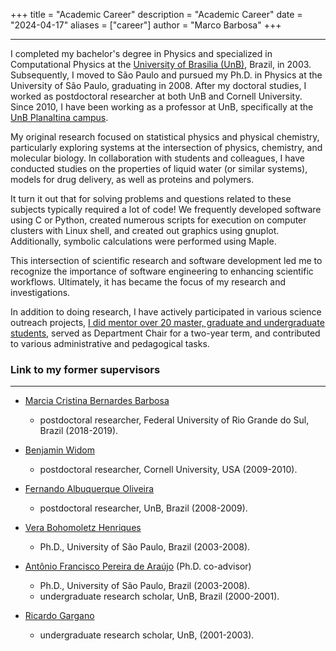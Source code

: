 +++
title = "Academic Career"
description = "Academic Career"
date = "2024-04-17"
aliases = ["career"]
author = "Marco Barbosa"
+++

***
I completed my bachelor's degree in Physics and specialized in Computational Physics at the [University of Brasilia (UnB)](https://www.unb.br), Brazil, in 2003. Subsequently, I moved to São Paulo and pursued my Ph.D. in Physics at the University of São Paulo, graduating in 2008. After my doctoral studies, I worked as postdoctoral researcher at both UnB and Cornell University. Since 2010, I have been working as a professor at UnB, specifically at the [UnB Planaltina campus](https://fup.unb.br/).

My original research focused on statistical physics and physical chemistry, particularly exploring systems at the intersection of physics, chemistry, and molecular biology. In collaboration with students and colleagues, I have conducted studies on the properties of liquid water (or similar systems), models for drug delivery, as well as proteins and polymers.

It turn it out that for solving problems and questions related to these subjects typically required a lot of code!
We frequently developed software using C or Python, created numerous scripts for execution on computer clusters with Linux shell, and created out graphics using gnuplot. Additionally, symbolic calculations were performed using Maple.

This intersection of scientific research and software development led me to recognize the importance of software engineering to enhancing scientific workflows. Ultimately, it has became the focus of my research and investigations.

In addition to doing research, I have actively participated in various science outreach projects, [I did mentor over 20 master, graduate and undergraduate students](/education/), served as Department Chair for a two-year term, and contributed to various administrative and pedagogical tasks.


### Link to my former supervisors
***
- [Marcia Cristina Bernardes Barbosa](https://www.if.ufrgs.br/~barbosa/) 
    - postdoctoral researcher, Federal University of Rio Grande do Sul, Brazil (2018-2019).
- [Benjamin Widom](https://chemistry.cornell.edu/benjamin-widom) 
    - postdoctoral researcher, Cornell University, USA (2009-2010).
- [Fernando Albuquerque Oliveira](http://lattes.cnpq.br/5720500395612472)
    - postdoctoral researcher, UnB, Brazil (2008-2009).
- [Vera Bohomoletz Henriques](http://fig.if.usp.br/~vera/)
    - Ph.D., University of São Paulo, Brazil (2003-2008).
- [Antônio Francisco Pereira de Araújo](http://www.lbtc.unb.br/pt/pessoas/17-categoria-pt-br/people/professor/15-antonio-francisco-pereira-de-araujo) (Ph.D. co-advisor)
    - Ph.D., University of São Paulo, Brazil (2003-2008).
    - undergraduate research scholar, UnB, Brazil (2000-2001).

- [Ricardo Gargano](https://www.fis.unb.br/index.php?option=com_myjspace&view=see&pagename=gargano)
    - undergraduate research scholar, UnB, (2001-2003).
